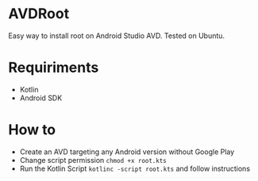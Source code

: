 # AVDRoot
Easy way to install root on Android Studio AVD.
Tested on Ubuntu.

# Requiriments
- Kotlin
- Android SDK

# How to
- Create an AVD targeting any Android version without Google Play
- Change script permission `chmod +x root.kts`
- Run the Kotlin Script `kotlinc -script root.kts` and follow instructions

